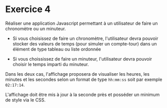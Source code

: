 # Exercice 4

Réaliser une application Javascript permettant à un utilisateur de faire un chronomètre ou un minuteur.

* Si vous choisissez de faire un chronomètre, l'utilisateur devra pouvoir stocker des valeurs de temps (pour simuler un compte-tour) dans un élément de type tableau ou liste ordonnée

* Si vous choississez de faire un minuteur, l'utilisateur devra pouvoir choisir le temps imparti du minuteur.

Dans les deux cas, l'affichage proposera de visualiser les heures, les minutes et les secondes selon un format de type `hh:mm:ss` soit par exemple `02:17:14`.

L'affichage doit être mis à jour à la seconde près et posséder un minimum de style via le CSS.